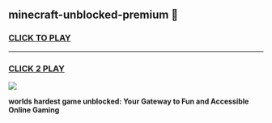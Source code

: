 
## minecraft-unblocked-premium 👋
<h3>
<a href="https://premium.freeplayer.one?title=minecraft-unblocked-premium&ref=14F">CLICK TO PLAY</a></h3>
<hr>

<h3>
<a href="https://premium.freeplayer.one?title=minecraft-unblocked-premium&ref=14F">CLICK 2 PLAY</a>
  
</h3>

<a href="https://premium.freeplayer.one?title=minecraft-unblocked-premium&ref=12F/"><img src="https://clearcache.store/games.png"></a>


**worlds hardest game unblocked: Your Gateway to Fun and Accessible Online Gaming**
